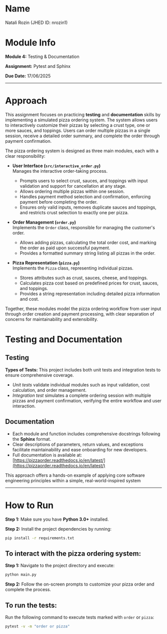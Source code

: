 # Name
Natali Rozin (JHED ID: nrozin1)

# Module Info
**Module 4:** Testing & Documentation

**Assignment:** Pytest and Sphinx

**Due Date:** 17/06/2025

---

# Approach

This assignment focuses on practicing **testing** and **documentation** skills by implementing a simulated pizza ordering system. The system allows users to interactively customize their pizzas by selecting a crust type, one or more sauces, and toppings. Users can order multiple pizzas in a single session, receive a detailed order summary, and complete the order through payment confirmation.

The pizza ordering system is designed as three main modules, each with a clear responsibility:

- **User Interface (`src/interactive_order.py`)**  
  Manages the interactive order-taking process.
  - Prompts users to select crust, sauces, and toppings with input validation and support for cancellation at any stage.
  - Allows ordering multiple pizzas within one session.  
  - Handles payment method selection and confirmation, enforcing payment before completing the order.
  - Ensures only valid inputs, removes duplicate sauces and toppings, and restricts crust selection to exactly one per pizza.

- **Order Management (`order.py`)**  
  Implements the `Order` class, responsible for managing the customer's order. 
  - Allows adding pizzas, calculating the total order cost, and marking the order as paid upon successful payment.
  - Provides a formatted summary string listing all pizzas in the order.

- **Pizza Representation (`pizza.py`)**  
  Implements the `Pizza` class, representing individual pizzas.
  - Stores attributes such as crust, sauces, cheese, and toppings.  
  - Calculates pizza cost based on predefined prices for crust, sauces, and toppings.  
  - Provides a string representation including detailed pizza information and cost.

Together, these modules model the pizza ordering workflow from user input through order creation and payment processing, with clear separation of concerns for maintainability and extensibility.

# Testing and Documentation

## Testing

**Types of Tests:**
This project includes both unit tests and integration tests to ensure comprehensive coverage.
- *Unit tests* validate individual modules such as input validation, cost calculation, and order management.  
- *Integration test* simulates a complete ordering session with multiple pizzas and payment confirmation, verifying the entire workflow and user interaction.

## Documentation 
  - Each module and function includes comprehensive docstrings following the **Sphinx** format.  
  - Clear descriptions of parameters, return values, and exceptions facilitate maintainability and ease onboarding for new developers.
  - Full documentation is available at:  
    [https://pizzaorder.readthedocs.io/en/latest/](https://pizzaorder.readthedocs.io/en/latest/)

This approach offers a hands-on example of applying core software engineering principles within a simple, real-world-inspired system

---

# How to Run
**Step 1:** Make sure you have **Python 3.0+** installed.

**Step 2:** Install the project dependencies by running:
```bash
pip install -r requirements.txt
```

## To interact with the pizza ordering system:
**Step 1:** Navigate to the project directory and execute:
```bash
python main.py
```

**Step 2:** Follow the on-screen prompts to customize your pizza order and complete the process.

## To run the tests:
Run the following command to execute tests marked with `order` or `pizza`:
```bash
pytest -v -m "order or pizza"
```